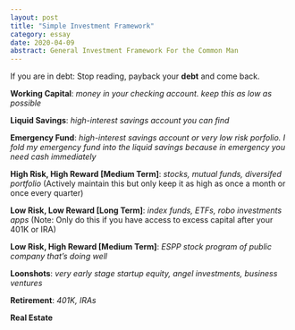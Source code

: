```yaml
---
layout: post
title: "Simple Investment Framework"
category: essay
date: 2020-04-09
abstract: General Investment Framework For the Common Man
---
```


If you are in debt: Stop reading, payback your **debt** and come back.  

**Working Capital**: _money in your checking account. keep this as low as possible_  

**Liquid Savings**: _high-interest savings account you can find_

**Emergency Fund**: _high-interest savings account or very low risk porfolio. I fold my emergency fund into the liquid savings because in emergency you need cash immediately_  

**High Risk, High Reward [Medium Term]**: _stocks, mutual funds, diversifed portfolio_  (Actively maintain this but only keep it as high as once a month or once every quarter)  

**Low Risk, Low Reward [Long Term]**: _index funds, ETFs, robo investments apps_ (Note: Only do this if you have access to excess capital after your 401K or IRA)    

**Low Risk, High Reward [Medium Term]**: _ESPP stock program of public company that’s doing well_  

**Loonshots**: _very early stage startup equity, angel investments, business ventures_  

**Retirement**: _401K, IRAs_  

**Real Estate**  